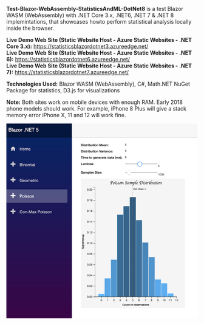 **Test-Blazor-WebAssembly-StatisticsAndML-DotNet8**
is a test Blazor WASM (WebAssembly) with .NET Core 3.x, .NET6, .NET 7 & .NET 8 implemintations, that showcases howto perform statistical analysis locally inside the browser.

**Live Demo Web Site (Static Website Host - Azure Static Websites - .NET Core 3.x):** https://statisticsblazordotnet3.azureedge.net/  
**Live Demo Web Site (Static Website Host - Azure Static Websites - .NET 6):** https://statisticsblazordotnet6.azureedge.net/  
**Live Demo Web Site (Static Website Host - Azure Static Websites - .NET 7):** https://statisticsblazordotnet7.azureedge.net/

**Technologies Used:** Blazor WASM (WebAssembly), C#, Math.NET NuGet Package for statistics, D3.js for visualizations  

**Note:** Both sites work on mobile devices with enough RAM. Early 2018 phone models should work. For example, iPhone 8 Plus will give a stack memory error iPhone X, 11 and 12 will work fine.

![Balzor-Statistics-DotNet5](https://github.com/bartczernicki/Test-Blazor-WebAssembly-StatisticsAndML/raw/master/AppScreenShotDotNet5.png)

